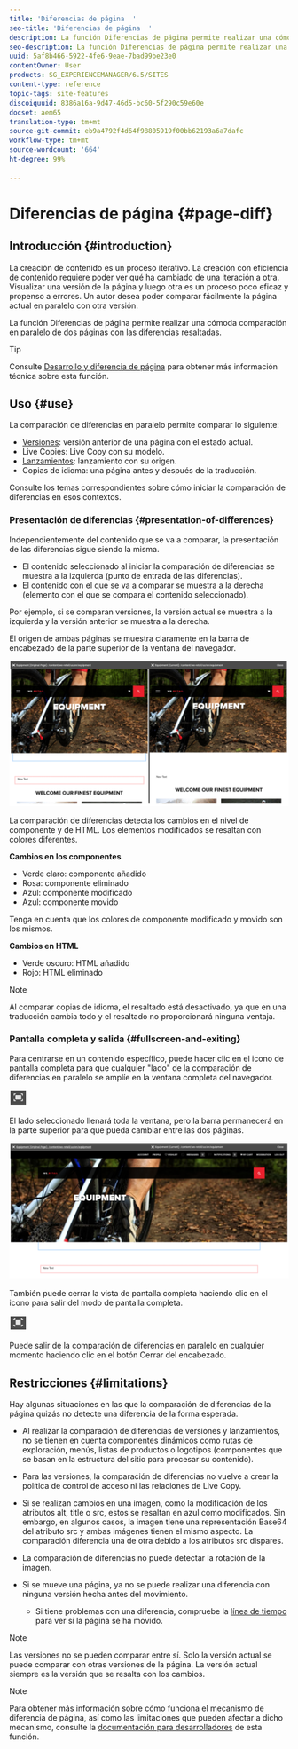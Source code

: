 ```yaml
---
title: 'Diferencias de página  '
seo-title: 'Diferencias de página  '
description: La función Diferencias de página permite realizar una cómoda comparación en paralelo de dos páginas con las diferencias resaltadas.
seo-description: La función Diferencias de página permite realizar una cómoda comparación en paralelo de dos páginas con las diferencias resaltadas.
uuid: 5af8b466-5922-4fe6-9eae-7bad99be23e0
contentOwner: User
products: SG_EXPERIENCEMANAGER/6.5/SITES
content-type: reference
topic-tags: site-features
discoiquuid: 8386a16a-9d47-46d5-bc60-5f290c59e60e
docset: aem65
translation-type: tm+mt
source-git-commit: eb9a4792f4d64f98805919f00bb62193a6a7dafc
workflow-type: tm+mt
source-wordcount: '664'
ht-degree: 99%

---
```



# Diferencias de página  {#page-diff}

## Introducción {#introduction}

La creación de contenido es un proceso iterativo. La creación con eficiencia de contenido requiere poder ver qué ha cambiado de una iteración a otra. Visualizar una versión de la página y luego otra es un proceso poco eficaz y propenso a errores. Un autor desea poder comparar fácilmente la página actual en paralelo con otra versión.

La función Diferencias de página permite realizar una cómoda comparación en paralelo de dos páginas con las diferencias resaltadas.

>[!TIP]
>
>Consulte [Desarrollo y diferencia de página](/help/sites-developing/pagediff.md#operation-details) para obtener más información técnica sobre esta función.

## Uso {#use}

La comparación de diferencias en paralelo permite comparar lo siguiente:

* [Versiones](/help/sites-authoring/working-with-page-versions.md#comparing-a-version-with-current-page): versión anterior de una página con el estado actual.
* [](/help/sites-administering/msm-livecopy.md#comparing-a-live-copy-page-with-a-blueprint-page)Live Copies: Live Copy con su modelo.
* [Lanzamientos](/help/sites-authoring/launches-editing.md#comparing-a-launch-page-to-its-source-page): lanzamiento con su origen.
* [](/help/sites-administering/tc-manage.md#comparing-language-copies)Copias de idioma: una página antes y después de la traducción.

Consulte los temas correspondientes sobre cómo iniciar la comparación de diferencias en esos contextos.

### Presentación de diferencias   {#presentation-of-differences}

Independientemente del contenido que se va a comparar, la presentación de las diferencias sigue siendo la misma.

* El contenido seleccionado al iniciar la comparación de diferencias se muestra a la izquierda (punto de entrada de las diferencias).
* El contenido con el que se va a comparar se muestra a la derecha (elemento con el que se compara el contenido seleccionado).

Por ejemplo, si se comparan versiones, la versión actual se muestra a la izquierda y la versión anterior se muestra a la derecha.

El origen de ambas páginas se muestra claramente en la barra de encabezado de la parte superior de la ventana del navegador.

![chlimage_1-109](assets/chlimage_1-109.png)

La comparación de diferencias detecta los cambios en el nivel de componente y de HTML. Los elementos modificados se resaltan con colores diferentes.

**Cambios en los componentes** 

* Verde claro: componente añadido
* Rosa: componente eliminado
* Azul: componente modificado
* Azul: componente movido

Tenga en cuenta que los colores de componente modificado y movido son los mismos.

**Cambios en HTML** 

* Verde oscuro: HTML añadido
* Rojo: HTML eliminado

>[!NOTE]
>
>Al comparar copias de idioma, el resaltado está desactivado, ya que en una traducción cambia todo y el resaltado no proporcionará ninguna ventaja.

### Pantalla completa y salida    {#fullscreen-and-exiting}

Para centrarse en un contenido específico, puede hacer clic en el icono de pantalla completa para que cualquier &quot;lado&quot; de la comparación de diferencias en paralelo se amplíe en la ventana completa del navegador.

![](do-not-localize/chlimage_1-18.png)

El lado seleccionado llenará toda la ventana, pero la barra permanecerá en la parte superior para que pueda cambiar entre las dos páginas.

![chlimage_1-110](assets/chlimage_1-110.png)

También puede cerrar la vista de pantalla completa haciendo clic en el icono para salir del modo de pantalla completa.

![](do-not-localize/chlimage_1-19.png)

Puede salir de la comparación de diferencias en paralelo en cualquier momento haciendo clic en el botón Cerrar del encabezado.

## Restricciones    {#limitations}

Hay algunas situaciones en las que la comparación de diferencias de la página quizás no detecte una diferencia de la forma esperada.

* Al realizar la comparación de diferencias de versiones y lanzamientos, no se tienen en cuenta componentes dinámicos como rutas de exploración, menús, listas de productos o logotipos (componentes que se basan en la estructura del sitio para procesar su contenido).
* Para las versiones, la comparación de diferencias no vuelve a crear la política de control de acceso ni las relaciones de Live Copy.
* Si se realizan cambios en una imagen, como la modificación de los atributos alt, title o src, estos se resaltan en azul como modificados. Sin embargo, en algunos casos, la imagen tiene una representación Base64 del atributo src y ambas imágenes tienen el mismo aspecto. La comparación diferencia una de otra debido a los atributos src dispares.
* La comparación de diferencias no puede detectar la rotación de la imagen.
* Si se mueve una página, ya no se puede realizar una diferencia con ninguna versión hecha antes del movimiento.

   * Si tiene problemas con una diferencia, compruebe la [línea de tiempo](/help/sites-authoring/basic-handling.md#timeline) para ver si la página se ha movido.

>[!NOTE]
>
>Las versiones no se pueden comparar entre sí. Solo la versión actual se puede comparar con otras versiones de la página. La versión actual siempre es la versión que se resalta con los cambios.

>[!NOTE]
>
>Para obtener más información sobre cómo funciona el mecanismo de diferencia de página, así como las limitaciones que pueden afectar a dicho mecanismo, consulte la [documentación para desarrolladores](/help/sites-developing/pagediff.md) de esta función.
